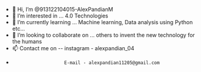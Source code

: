 - 👋 Hi, I’m @913122104015-AlexPandianM
- 👀 I’m interested in ... 4.0 Technologies
- 🌱 I’m currently learning ... Machine learning, Data analysis using Python etc...
- 💞️ I’m looking to collaborate on ... others to invent the new technology for the humans
- 📫 Contact me on -- instagram - alexpandian_04
-                        E-mail - alexpandian11205@gmail.com

<!---
Alex-Pandian/Alex-Pandian is a ✨ special ✨ repository because its `README.md` (this file) appears on your GitHub profile.
You can click the Preview link to take a look at your changes.
--->
